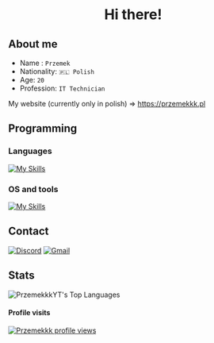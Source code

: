 <h1 align="center">Hi there!</h1>

## About me
- Name : `Przemek`
- Nationality: `🇵🇱 Polish`
- Age: `20`
- Profession: `IT Technician`

My website (currently only in polish) => https://przemekkk.pl

## Programming

### Languages
[![My Skills](https://skillicons.dev/icons?i=cs,python,js,lua,html,css,dart)](https://skillicons.dev)

### OS and tools
[![My Skills](https://skillicons.dev/icons?i=windows,ubuntu,blender,visualstudio,vscode,git,obsidian,unity,sqlite)](https://skillicons.dev)

## Contact
[![Discord](https://img.shields.io/badge/Discord-5865F2?style=for-the-badge&logo=discord&logoColor=white)](https://discord.com/users/183242057882664961)
[![Gmail](https://img.shields.io/badge/Gmail-D14836?style=for-the-badge&logo=gmail&logoColor=white)](mailto:przemekytmail@gmail.com)

## Stats
![PrzemekkkYT's Top Languages](https://github-readme-stats.vercel.app/api/top-langs/?username=PrzemekkkYT&theme=dark&show_icons=true&hide_border=true&layout=compact)

#### Profile visits
[![Przemekkk profile views](https://u8views.com/api/v1/github/profiles/42695398/views/day-week-month-total-count.svg)](https://u8views.com/github/PrzemekkkYT)
